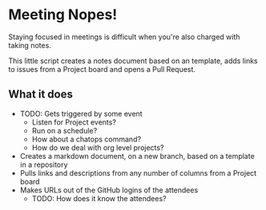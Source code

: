 # Meeting Nopes!

Staying focused in meetings is difficult when you're also charged with taking
notes.

This little script creates a notes document based on an template, adds links to
issues from a Project board and opens a Pull Request.

## What it does

- TODO: Gets triggered by some event
  - Listen for Project events?
  - Run on a schedule?
  - How about a chatops command?
  - How do we deal with org level projects?
- Creates a markdown document, on a new branch, based on a template in a repository
- Pulls links and descriptions from any number of columns from a Project board
- Makes URLs out of the GitHub logins of the attendees
  - TODO: How does it know the attendees?
